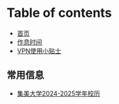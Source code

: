 # Table of contents

* [首页](README.md)
* [作息时间](zuo-xi-shi-jian.md)
* [VPN使用小贴士](vpn-shi-yong-xiao-tie-shi.md)

## 常用信息 <a href="#basics" id="basics"></a>

* [集美大学2024-2025学年校历](basics/ji-mei-da-xue-20242025-xue-nian-xiao-li.md)

